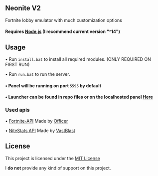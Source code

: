 ## Neonite V2

Fortnite lobby emulator with much customization options

#### Requires [Node.js](https://nodejs.org/en/download/current/) (I recommend current version "^14")

## Usage
• Run `install.bat` to install all required modules. (ONLY REQUIRED ON FIRST RUN)

• Run `run.bat` to run the server.

#### • Panel will be running on port `5595` by default
#### • Launcher can be found in repo files or on the localhosted panel [Here](http://127.0.0.1:5595/launcher.zip)

### Used apis
• [Fortnite-API](https://fortnite-api.com/) Made by [Officer](https://discordapp.com/users/373913699943186432)

• [NiteStats API](https://nitestats.com/) Made by [VastBlast](https://discordapp.com/users/249459068341583872)

## License

This project is licensed under the [MIT License](https://opensource.org/licenses/MIT)

I __do not__ provide any kind of support on this project.
